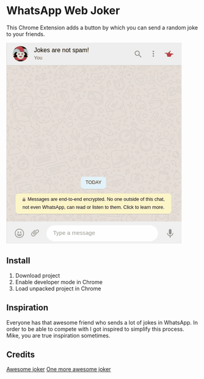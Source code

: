# WhatsApp Web Joker

This Chrome Extension adds a button by which you can send a random joke to your friends.

![Demo](demo.gif)

## Install

1. Download project
2. Enable developer mode in Chrome
3. Load unpacked project in Chrome

## Inspiration

Everyone has that awesome friend who sends a lot of jokes in WhatsApp. In order to be able to compete with I got
inspired to simplify this process. Mike, you are true inspiration sometimes.

## Credits

[Awesome joker](https://www.flaticon.com/de/autoren/monkik)
[One more awesome joker](https://www.freepik.com)
